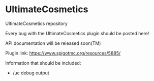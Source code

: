 # UltimateCosmetics
UltimateCosmetics repository

Every bug with the UltimateCosmetics plugin should be posted here!

API documentation will be released soon(TM)

Plugin link: https://www.spigotmc.org/resources/5885/

Information that should be included:
* /uc debug output
